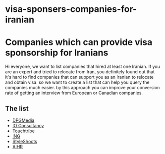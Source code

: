 # visa-sponsers-companies-for-iranian

# Companies which can provide visa sponsorship for Iranians

Hi everyone, we want to list companies that hired at least one Iranian. 
If you are an expert and tried to relocate from Iran, you definitely found out that it's hard to find companies that can support you as an Iranian to relocate and obtain visa.
so we want to create a list that can help you query the companies much easier. by this approach you can improve your conversion rate of getting an interview from European or Canadian companies.



## The list
- [DPGMedia](https://www.dpgmediagroup.com/nl-NL/werken-bij-dpg)
- [IO Consultancy](https://www.iodigital.com/nl/carriere)
- [Touchtribe](https://www.touchtribe.nl/en)
- [ING](https://www.ing.com/web/show)
- [StyleShoots](https://styleshoots.com/)
- [AIHR](https://www.aihr.com/homepage/)
